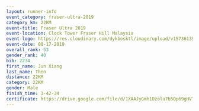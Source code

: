 ```yaml
---
layout: runner-info 
event_category: fraser-ultra-2019 
category_km: 22KM 
event-title: Fraser Ultra 2019 
event-location: Clock Tower Fraser Hill Malaysia 
event-logo: https://res.cloudinary.com/dykbosktl/image/upload/v1573613535/Logo/logo_mfst7w.jpg
event-date: 08-17-2019 
overall_rank: 53
gender_rank: 40
bib: 2234
first_name: Jun Xiang
last_name: Then
distance: 22KM
category: 22KM
gender: Male
finish_time: 3-42-34
certificate: https://drive.google.com/file/d/1XAAJyGmh1Dzola7b5Qp69gHVTQc1iLN0/view?usp=sharing
---
```

